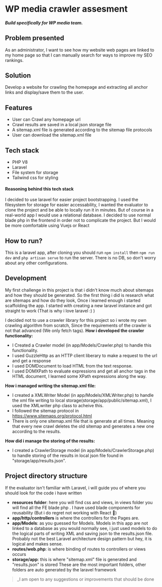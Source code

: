 # WP media crawler assesment 
##### Build specifically for WP media team.

## Problem presented
As an administrator, I want to see how my website web pages are linked to my home page so that I can manually search for ways to improve my SEO rankings.

## Solution
Develop a website for crawling the homepage and extracting all anchor links and display/save them to the user.

## Features
- User can Crawl any homepage url
- Crawl results are saved in a local json storage file
- A sitemap.xml file is generated according to the sitemap file protocols
- User can download the sitemap.xml file

## Tech stack
- PHP V8
- Laravel
- File system for storage
- Tailwind css for styling

#### Reasoning behind this tech stack
I decided to use laravel for easier project bootstrapping. 
I used the filesystem for storage for easier accessability, I wanted the evaluator to clone the project and be able to locally run it in minutes. But of course in a real-world app I would use a relational database.
I decided to use normal blade php in the frontend in order not to complicate the project. But I would be more comfortable using Vuejs or React 

## How to run?
This is a laravel app, after cloning you should run ``npm install`` then ``npm run dev`` and ``php artisan serve`` to run the server.
There is no DB, so don't worry about any other configurations.

## Development
My first challenge in this project is that i didn't know much about sitemaps and how they should be generated. So the first thing i did is research what are sitemaps and how do they look, Once i learned enough i started scaffolding the app. I started with creating a new laravel instance and got straight to work (That is why i love laravel :) )

I decided not to use a crawler library for this project so i wrote my own crawling algorithm from scratch, Since the requirements of the crawler is not that advanced (We only fetch <a> tags).
**How i developed the crawler functionality:**
- I Created a Crawler model (in app/Models/Crawler.php) to handle this functionality.
- I used GuzzleHttp as an HTTP client liberary to make a request to the url and get a response
- I used DOMDocument to load HTML from the text response.
- I used DOMXPath to evaluate expressions and get all anchor tags in the HTML document, I learned some XPath expressions along the way.

**How i managed writing the sitemap.xml file:**
- I created a XMLWriter Model (in app/Models/XMLWriter.php) to handle the xml file writing to local storage(storage/app/public/sitemap.xml), I used the XMLwriter php class to acheive this.
- I followed the sitemap protocol in https://www.sitemaps.org/protocol.html
- There is only one sitemap.xml file that is generate at all times. Meaning that every new crawl deletes the old sitemap and generates a new one according to the results.

**How did i manage the storing of the results:**
- I created a CrawlerStorage model (in app/Models/CrawlerStorage.php) to handle storing of the results in local json file found in "storage/app/results.json". 


## Project directory structure
If the evaluator isn't familiar with Laravel, i will guide you of where you should look for the code i have written
- **resources folder**: here you will find css and views, in views folder you will find all the FE blade php . I have used blade components for reusability (But i do regret not working with React :grimacing:)
- **app/http/controllers** is where the controllers for the Pages are.
- **app/Models**: as you guessed for Models. Models in this app are not linked to a database as you would normally see, i just used models to do the logical parts of writing XML and saving json to the results.json file. Probably not the best Laravel architecture design pattern but hey, it is logical and makes sense.
- **routes/web.php**: is where binding of routes to controllers or views occurs
- **storage/app**: this is where "sitemap.xml" file is generated and "results.json" is stored 
These are the most important folders, other folders are auto generated by the laravel framework


> _I am open to any suggestions or improvements that should be done
